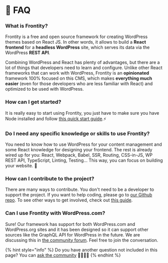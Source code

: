 # 🤔 FAQ

### What is Frontity?

Frontity is a free and open source framework for creating WordPress themes based on React JS. In other words, it allows to build a **React frontend** for a **headless WordPress** site, which serves its data via the WordPress **REST API**.

Combining WordPress and React has plenty of advantages, but there are a lot of things that developers need to learn and configure. Unlike other React frameworks that can work with WordPress, Frontity is an **opinionated** framework 100% focused on this CMS, which makes **everything much easier** \(even for those developers who are less familiar with React\) and optimized to be used with WordPress.

### How can I get started?

It is really easy to start using Frontity, you just have to make sure you have Node installed and follow [this quick start guide](getting-started/quick-start-guide.md).⚡️

### Do I need any specific knowledge or skills to use Frontity?

You need to know how to use WordPress for your content management and some React knowledge for designing your frontend. The rest is already wired up for you: React, Webpack, Babel, SSR, Routing, CSS-in-JS, WP REST API, TypeScript, Linting, Testing… This way, you can focus on building your website. 🚀

### How can I contribute to the project?

There are many ways to contribute. You don't need to be a developer to support the project. If you want to help coding, please go to [our Github repo](https://github.com/frontity/frontity). To see other ways to get involved, check out [this guide](contributing/how-to-contribute.md).

### Can I use Frontity with WordPress.com?

Sure! Our framework has support for both WordPress.com and WordPress.org sites and it has been designed so it can support other sources like the GraphQL API for WordPress in the future. We are discussing this in [the community forum](https://community.frontity.org/t/potential-supported-sources/18/3). Feel free to join the conversation.



{% hint style="info" %}
Do you have another question not included in this page? You can [ask the community](https://community.frontity.org) 👨‍👩‍👧‍👦
{% endhint %}


